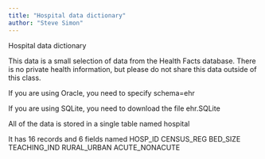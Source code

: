 ```yaml
---
title: "Hospital data dictionary"
author: "Steve Simon"
---
```


Hospital data dictionary

This data is a small selection of data from the Health Facts database. There is no private health information, but please do not share this data outside of this class.

If you are using Oracle, you need to specify
    schema=ehr
    
If you are using SQLite, you need to download the file
    ehr.SQLite
    
All of the data is stored in a single table named
    hospital

It has 16 records and 6 fields named
    HOSP_ID
    CENSUS_REG
    BED_SIZE
    TEACHING_IND
    RURAL_URBAN
    ACUTE_NONACUTE
    
